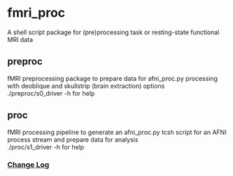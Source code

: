 # fmri_proc
A shell script package for (pre)processing task or resting-state functional MRI data

## preproc
fMRI preprocessing package to prepare data for afni_proc.py processing with deoblique and skullstrip (brain extraction) options <br/>
./preproc/s0_driver -h for help

## proc
fMRI processing pipeline to generate an afni_proc.py tcsh script for an AFNI process stream and prepare data for analysis <br/>
./proc/s1_driver -h for help

### [Change Log](./CHANGELOG.md)
